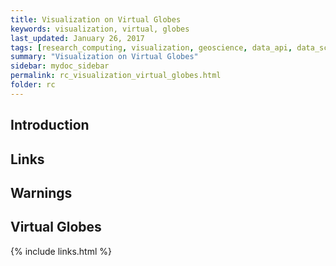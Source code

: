 ```yaml
---
title: Visualization on Virtual Globes
keywords: visualization, virtual, globes
last_updated: January 26, 2017
tags: [research_computing, visualization, geoscience, data_api, data_science]
summary: "Visualization on Virtual Globes"
sidebar: mydoc_sidebar
permalink: rc_visualization_virtual_globes.html
folder: rc
---
```


## Introduction

## Links

## Warnings

## Virtual Globes

{% include links.html %}
